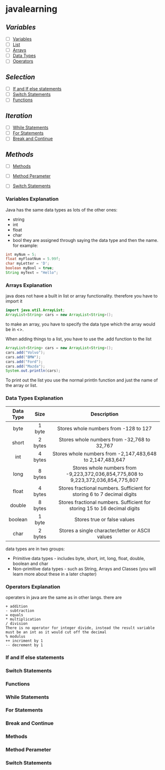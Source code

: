 # javalearning
## _Variables_
- [ ] [Variables](#variables-explanation)
- [ ] [List](#arrays-explanation)
- [ ] [Arrays](#arrays-explanation)
- [ ] [Data Types](#data-types-explanation)
- [ ] [Operators](#operators-explanation)
      
## _Selection_
- [ ] [If and If else statements](#if-and-if-else-statements)
- [ ] [Switch Statements](#list-explanation)
- [ ] [Functions](#functions)

## _Iteration_
- [ ] [While Statements](#while-statements)
- [ ] [For Statements](#for-statements)
- [ ] [Break and Continue](#break-and-continue)

## _Methods_
- [ ] [Methods](#methods)
- [ ] [Method Perameter](#method-perameter)
- [ ] [Switch Statements](#switch-statement)



### Variables Explanation
Java has the same data types as lots of the other ones:
- string
- int
- float
- char
- bool
they are assigned through saying the data type and then the name. for example:
```java
int myNum = 5;             
float myFloatNum = 5.99f;
char myLetter = 'D';
boolean myBool = true; 
String myText = "Hello"; 
```
### Arrays Explanation
java does not have a built in list or array functionality. therefore you have to import it
```java
import java.util.ArrayList;
ArrayList<String> cars = new ArrayList<String>();
```
to make an array, you have to specify the data type which the array would be in <>.

When adding things to a list, you have to use the .add function to the list
```java
ArrayList<String> cars = new ArrayList<String>();
cars.add("Volvo");
cars.add("BMW");
cars.add("Ford");
cars.add("Mazda");
System.out.println(cars);
```
To print out the list you use the normal println function and just the name of the array or list.
### Data Types Explanation

| Data Type | Size    | Description    |
| :---:   | :---: | :---: |
| byte | 1 byte   | 	Stores whole numbers from -128 to 127   |
| short | 2 bytes  | Stores whole numbers from -32,768 to 32,767   |
| int | 4 bytes   | Stores whole numbers from -2,147,483,648 to 2,147,483,647   |
| long | 8 bytes   | 	Stores whole numbers from -9,223,372,036,854,775,808 to 9,223,372,036,854,775,807   |
| float | 4 bytes   | 	Stores fractional numbers. Sufficient for storing 6 to 7 decimal digits   |
| double | 8 bytes   | 	Stores fractional numbers. Sufficient for storing 15 to 16 decimal digits   |
| boolean | 1 byte   | 	Stores true or false values   |
| char | 2 bytes   | 	Stores a single character/letter or ASCII values |

data types are in two groups:

 - Primitive data types - includes byte, short, int, long, float, double, boolean and char
 - Non-primitive data types - such as String, Arrays and Classes (you will learn more about these in a later chapter)
### Operators Explanation
operaters in java are the same as in other langs. there are
```
+ addition
- subtraction
= equals
* multiplication
/ division
There is no operator for integer divide, instead the result variable must be an int as it would cut off the decimal
% modulus 
++ incriment by 1
-- decrement by 1
```


### If and If else statements
### Switch Statements
### Functions

### While Statements
### For Statements
### Break and Continue

### Methods
### Method Perameter
### Switch Statements



